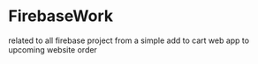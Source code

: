 # FirebaseWork
related to all firebase project from a simple add to cart web app to upcoming website order
